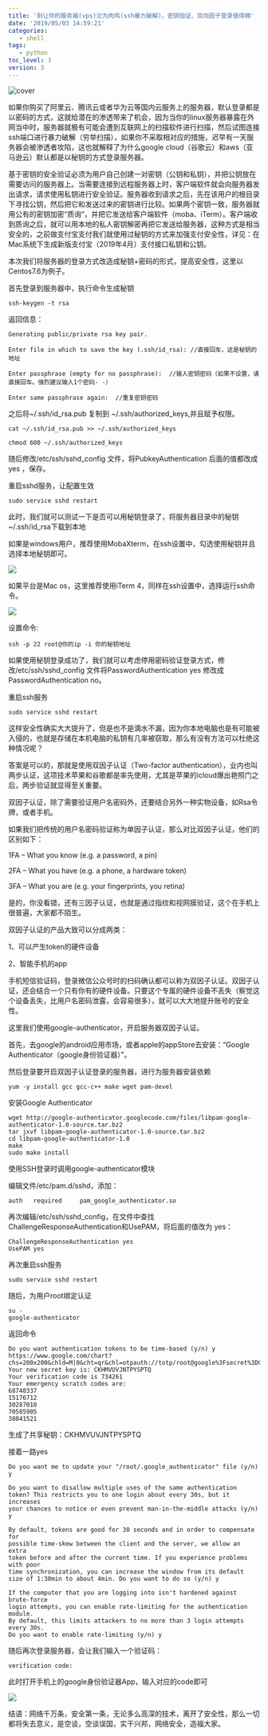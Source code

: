 ```yaml
---
title: '别让你的服务器(vps)沦为肉鸡(ssh暴力破解)，密钥验证、双向因子登录值得拥'
date: '2019/05/03 14:59:21'
categories:
   - shell
tags:
   - python
toc_level: 3
version: 3
---
```



![cover](images/ssh001.jpeg)

如果你购买了阿里云、腾讯云或者华为云等国内云服务上的服务器，默认登录都是以密码的方式，这就给潜在的渗透带来了机会，因为当你的linux服务器暴露在外网当中时，服务器就极有可能会遭到互联网上的扫描软件进行扫描，然后试图连接ssh端口进行暴力破解（穷举扫描），如果你不采取相对应的措施，迟早有一天服务器会被渗透者攻陷，这也就解释了为什么google cloud（谷歌云）和aws（亚马逊云）默认都是以秘钥的方式登录服务器。

基于密钥的安全验证必须为用户自己创建一对密钥（公钥和私钥），并把公钥放在需要访问的服务器上。当需要连接到远程服务器上时，客户端软件就会向服务器发出请求，请求使用私钥进行安全验证。服务器收到请求之后，先在该用户的根目录下寻找公钥，然后把它和发送过来的密钥进行比较。如果两个密钥一致，服务器就用公有的密钥加密“质询”，并把它发送给客户端软件（moba、iTerm）。客户端收到质询之后，就可以用本地的私人密钥解密再把它发送给服务器，这种方式是相当安全的，之前做支付宝支付我们就使用过秘钥的方式来加强支付安全性，详见：在Mac系统下生成新版支付宝（2019年4月）支付接口私钥和公钥。

本次我们将服务器的登录方式改造成秘钥+密码的形式，提高安全性，这里以Centos7.6为例子。

首先登录到服务器中，执行命令生成秘钥

```
ssh-keygen -t rsa
```

返回信息：

```
Generating public/private rsa key pair.

Enter file in which to save the key (.ssh/id_rsa): //直接回车，这是秘钥的地址

Enter passphrase (empty for no passphrase):  //输入密钥密码（如果不设置，请直接回车。强烈建议输入1个密码- -）

Enter same passphrase again:  //重复密钥密码
```

之后将~/.ssh/id\_rsa.pub 复制到 ~/.ssh/authorized\_keys,并且赋予权限。

```
cat ~/.ssh/id_rsa.pub >> ~/.ssh/authorized_keys

chmod 600 ~/.ssh/authorized_keys
```

随后修改/etc/ssh/sshd\_config 文件，将PubkeyAuthentication 后面的值都改成yes ，保存。

重启sshd服务，让配置生效

```
sudo service sshd restart
```

此时，我们就可以测试一下是否可以用秘钥登录了，将服务器目录中的秘钥~/.ssh/id\_rsa下载到本地

如果是windows用户，推荐使用MobaXterm，在ssh设置中，勾选使用秘钥并且选择本地秘钥即可。

![](images/ssh002.png)

如果平台是Mac os，这里推荐使用iTerm 4，同样在ssh设置中，选择运行ssh命令。

![](images/ssh003.jpg)

设置命令:

```
ssh -p 22 root@你的ip -i 你的秘钥地址
```

如果使用秘钥登录成功了，我们就可以考虑停用密码验证登录方式，修改/etc/ssh/sshd\_config 文件将PasswordAuthentication yes 修改成 PasswordAuthentication no。

重启ssh服务

```
sudo service sshd restart
```

这样安全性确实大大提升了，但是也不是滴水不漏，因为你本地电脑也是有可能被入侵的，也就是存储在本机电脑的私钥有几率被窃取，那么有没有方法可以杜绝这种情况呢？

答案是可以的，那就是使用双因子认证（Two-factor authentication），业内也叫两步认证，这项技术苹果和谷歌都是率先使用，尤其是苹果的icloud爆出艳照门之后，两步验证就显得至关重要。

双因子认证，除了需要验证用户名密码外，还要结合另外一种实物设备，如Rsa令牌，或者手机。

如果我们把传统的用户名密码验证称为单因子认证，那么对比双因子认证，他们的区别如下：

1FA – What you know (e.g. a password, a pin)

2FA – What you have (e.g. a phone, a hardware token)

3FA – What you are (e.g. your fingerprints, you retina)

是的，你没看错，还有三因子认证，也就是通过指纹和视网膜验证，这个在手机上很普遍，大家都不陌生。

双因子认证的产品大致可以分成两类：

1、可以产生token的硬件设备

2、智能手机的app

手机短信验证码，登录微信公众号时的扫码确认都可以称为双因子认证。双因子认证，还会结合一个只有你有的硬件设备。只要这个专属的硬件设备不丢失（察觉这个设备丢失，比用户名密码泄露，会容易很多），就可以大大地提升账号的安全性。

这里我们使用google-authenticator，开启服务器双因子认证。

首先，去google的android应用市场，或者apple的appStore去安装：“Google Authenticator（google身份验证器）”。

然后登录要开启双因子认证登录的服务器，进行为服务器安装依赖

```
yum -y install gcc gcc-c++ make wget pam-devel
```

安装Google Authenticator

```
wget http://google-authenticator.googlecode.com/files/libpam-google-authenticator-1.0-source.tar.bz2
tar jxvf libpam-google-authenticator-1.0-source.tar.bz2
cd libpam-google-authenticator-1.0
make
sudo make install
```

使用SSH登录时调用google-authenticator模块

编辑文件/etc/pam.d/sshd，添加：

```
auth   required     pam_google_authenticator.so
```

再次编辑/etc/ssh/sshd\_config，在文件中查找ChallengeResponseAuthentication和UsePAM，将后面的值改为 yes：

```
ChallengeResponseAuthentication yes
UsePAM yes
```

再次重启ssh服务

```
sudo service sshd restart
```

随后，为用户root绑定认证

```
su -
google-authenticator
```

返回命令

```
Do you want authentication tokens to be time-based (y/n) y
https://www.google.com/chart?chs=200x200&chld=M|0&cht=qr&chl=otpauth://totp/root@google%3Fsecret%3DCKHMVUVJNTPYSPTQ
Your new secret key is: CKHMVUVJNTPYSPTQ
Your verification code is 734261
Your emergency scratch codes are:
68748337
15176712
30287010
70585905
38041521
```

生成了共享秘钥：CKHMVUVJNTPYSPTQ

接着一路yes

```
Do you want me to update your "/root/.google_authenticator" file (y/n) y

Do you want to disallow multiple uses of the same authentication
token? This restricts you to one login about every 30s, but it increases
your chances to notice or even prevent man-in-the-middle attacks (y/n) y

By default, tokens are good for 30 seconds and in order to compensate for
possible time-skew between the client and the server, we allow an extra
token before and after the current time. If you experience problems with poor
time synchronization, you can increase the window from its default
size of 1:30min to about 4min. Do you want to do so (y/n) y

If the computer that you are logging into isn't hardened against brute-force
login attempts, you can enable rate-limiting for the authentication module.
By default, this limits attackers to no more than 3 login attempts every 30s.
Do you want to enable rate-limiting (y/n) y
```

随后再次登录服务器，会让我们输入一个验证码：

```
verification code:
```

此时打开手机上的google身份验证器App，输入对应的code即可

![](images/ssh004.png)

结语：网络千万条，安全第一条，无论多么高深的技术，离开了安全性，那么一切都将失去意义，是空谈，空谈误国，实干兴邦，网络安全，造福大家。

  
